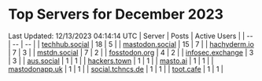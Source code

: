 # Top Servers for December 2023
Last Updated: 12/13/2023 04:14:14 UTC
| Server | Posts | Active Users |
| -- | -- | -- |
| [techhub.social](https://techhub.social/tags/PowerShell) | 18 | 5 |
| [mastodon.social](https://mastodon.social/tags/PowerShell) | 15 | 7 |
| [hachyderm.io](https://hachyderm.io/tags/PowerShell) | 7 | 3 |
| [mstdn.social](https://mstdn.social/tags/PowerShell) | 7 | 2 |
| [fosstodon.org](https://fosstodon.org/tags/PowerShell) | 4 | 2 |
| [infosec.exchange](https://infosec.exchange/tags/PowerShell) | 3 | 3 |
| [aus.social](https://aus.social/tags/PowerShell) | 1 | 1 |
| [hackers.town](https://hackers.town/tags/PowerShell) | 1 | 1 |
| [masto.ai](https://masto.ai/tags/PowerShell) | 1 | 1 |
| [mastodonapp.uk](https://mastodonapp.uk/tags/PowerShell) | 1 | 1 |
| [social.tchncs.de](https://social.tchncs.de/tags/PowerShell) | 1 | 1 |
| [toot.cafe](https://toot.cafe/tags/PowerShell) | 1 | 1 |
